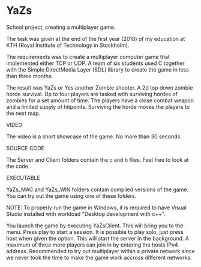 # YaZs
School project, creating a multiplayer game.


The task was given at the end of the first year (2018) of my education at KTH (Royal Institute of Technology in Stockholm).

The requirements was to create a multiplayer computer game that implemented either TCP or UDP.
A team of six students used C together with the Simple DirectMedia Layer (SDL) library to create the game in less than three months.

The result was YaZs or Yes another Zombie shooter. A 2d top down zombie horde survival. 
Up to four players are tasked with surviving hordes of zombies for a set amount of time. 
The players have a close combat weapon and a limited supply of hitpoints. Surviving the horde 
moves the players to the next map.

VIDEO

The video is a short showcase of the game. No more than 30 seconds.

SOURCE CODE

The Server and Client folders contain the c and h files. Feel free to look at the code.

EXECUTABLE

YaZs_MAC and YaZs_WIN folders contain compiled versions of the game. You can try out the game using one of these folders. 

NOTE: To properly run the game in Windows, it is required to have Visual Studio installed with workload "Desktop development with c++". 

You launch the game by executing YaZsClient. This will bring you to the menu. Press play to start a session. It is possible to play solo, just press host when given the option. This will start the server in the background. A maximum of three more players can join in by entering the hosts IPv4 address. Recommended to try out multiplayer within a private network since we never took the time to make the game work accross different networks. 
